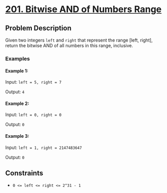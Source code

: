 # [201. Bitwise AND of Numbers Range](https://leetcode.com/problems/bitwise-and-of-numbers-range/description/?envType=daily-question&envId=2024-02-21)

## Problem Description

Given two integers `left` and `right` that represent the range [left, right], return the bitwise AND of all numbers in this range, inclusive.

### Examples

#### Example 1:

Input: `left = 5, right = 7`

Output: `4`

#### Example 2:

Input: `left = 0, right = 0`

Output: `0`

#### Example 3:

Input: `left = 1, right = 2147483647`

Output: `0`

## Constraints

- `0 <= left <= right <= 2^31 - 1`
